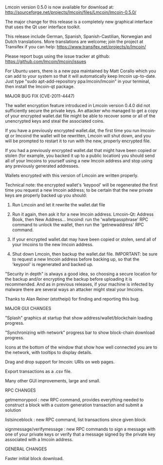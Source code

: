 Lmcoin version 0.5.0 is now available for download at:
http://sourceforge.net/projects/lmcoin/files/Lmcoin/lmcoin-0.5.0/

The major change for this release is a completely new graphical interface that uses the Qt user interface toolkit.

This release include German, Spanish, Spanish-Castilian, Norwegian and Dutch translations. More translations are welcome; join the project at Transifex if you can help:
https://www.transifex.net/projects/p/lmcoin/

Please report bugs using the issue tracker at github:
https://github.com/lmcoin/lmcoin/issues

For Ubuntu users, there is a new ppa maintained by Matt Corallo which you can add to your system so that it will automatically keep lmcoin up-to-date.  Just type "sudo apt-add-repository ppa:lmcoin/lmcoin" in your terminal, then install the lmcoin-qt package.

MAJOR BUG FIX  (CVE-2011-4447)

The wallet encryption feature introduced in Lmcoin version 0.4.0 did not sufficiently secure the private keys. An attacker who
managed to get a copy of your encrypted wallet.dat file might be able to recover some or all of the unencrypted keys and steal the
associated coins.

If you have a previously encrypted wallet.dat, the first time you run lmcoin-qt or lmcoind the wallet will be rewritten, Lmcoin will
shut down, and you will be prompted to restart it to run with the new, properly encrypted file.

If you had a previously encrypted wallet.dat that might have been copied or stolen (for example, you backed it up to a public
location) you should send all of your lmcoins to yourself using a new lmcoin address and stop using any previously generated addresses.

Wallets encrypted with this version of Lmcoin are written properly.

Technical note: the encrypted wallet's 'keypool' will be regenerated the first time you request a new lmcoin address; to be certain that the
new private keys are properly backed up you should:

1. Run Lmcoin and let it rewrite the wallet.dat file

2. Run it again, then ask it for a new lmcoin address.
Lmcoin-Qt: Address Book, then New Address...
lmcoind: run the 'walletpassphrase' RPC command to unlock the wallet,  then run the 'getnewaddress' RPC command.

3. If your encrypted wallet.dat may have been copied or stolen, send  all of your lmcoins to the new lmcoin address.

4. Shut down Lmcoin, then backup the wallet.dat file.
IMPORTANT: be sure to request a new lmcoin address before backing up, so that the 'keypool' is regenerated and backed up.

"Security in depth" is always a good idea, so choosing a secure location for the backup and/or encrypting the backup before uploading it is recommended. And as in previous releases, if your machine is infected by malware there are several ways an attacker might steal your lmcoins.

Thanks to Alan Reiner (etotheipi) for finding and reporting this bug.

MAJOR GUI CHANGES

"Splash" graphics at startup that show address/wallet/blockchain loading progress.

"Synchronizing with network" progress bar to show block-chain download progress.

Icons at the bottom of the window that show how well connected you are to the network, with tooltips to display details.

Drag and drop support for lmcoin: URIs on web pages.

Export transactions as a .csv file.

Many other GUI improvements, large and small.

RPC CHANGES

getmemorypool : new RPC command, provides everything needed to construct a block with a custom generation transaction and submit a solution

listsinceblock : new RPC command, list transactions since given block

signmessage/verifymessage : new RPC commands to sign a message with one of your private keys or verify that a message signed by the private key associated with a lmcoin address.

GENERAL CHANGES

Faster initial block download.
